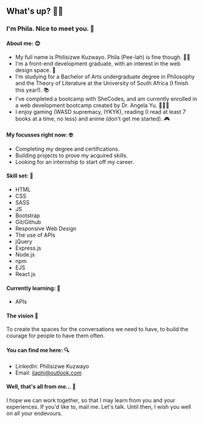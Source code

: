 
##  What's up? 👋🏾

### I'm Phila. Nice to meet you. 💚

#### About me: 😊
* My full name is Philisizwe Kuzwayo. Phila (Pee-lah) is fine though. 👋🏾
* I'm a front-end development graduate, with an interest in the web design space. 🎨
* I'm studying for a Bachelor of Arts undergraduate degree in Philosophy and the Theory of Literature at the University of South Africa (I finish this year!). 📚
* I've completed a bootcamp with SheCodes, and am currently enrolled in a web development bootcamp created by Dr. Angela Yu. 👩🏾‍💻
* I enjoy gaming (WASD supremacy, IYKYK), reading (I read at least 7 books at a time, no less) and anime (don't get me started). 🎮

#### My focusses right now: 🤓
* Completing my degree and certifications.
* Building projects to prove my acquired skills.
* Looking for an internship to start off my career.

#### Skill set: 😤
* HTML
* CSS
* SASS
* JS
* Bootstrap
* Git/Github
* Responsive Web Design
* The use of APIs
* jQuery
* Express.js
* Node.js
* npm
* EJS
* React.js
  
#### Currently learning: 🫡
* APIs

#### The vision 🌸
To create the spaces for the conversations we need to have, to build the courage for people to have them often.

#### You can find me here: 🔍
* LinkedIn: Philisizwe Kuzwayo
* Email: ilaphi@outlook.com

#### Well, that's all from me... 🤗
I hope we can work together, so that I may learn from you and your experiences. If you'd like to, mail me. Let's talk.
Until then, I wish you well on all your endevours.
